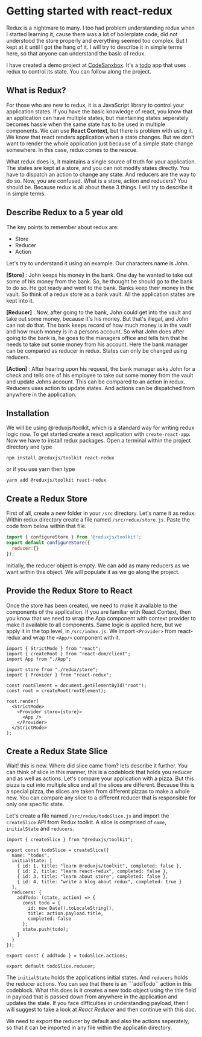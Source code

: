 # Getting started with react-redux

Redux is a nightmare to many. I too had problem understanding redux when I started learning it, cause there was a lot of boilerplate code, did not understood the store properly and everything seemed too complex. But I kept at it until I got the hang of it. I will try to describe it in simple terms here, so that anyone can understand the basic of redux.

I have created a demo project at [CodeSanxbox](https://codesandbox.io/s/redux-toolkit-q0qcyp?file=/src/index.js). It's a [todo](https://codesandbox.io/s/redux-toolkit-q0qcyp?file=/src/index.js) app that uses redux to control its state. You can follow along the project.

## What is Redux?
For those who are new to redux, it is a JavaScript library to control your application states. If you have the basic knowledge of react, you know that an application can have multiple states, but maintaining states seperately becomes hassle when the same state has to be used in multiple components. We can use **React Context**, but there is problem with using it. We know that react renders application when a state changes. But we don't want to render the whole application just because of a simple state change somewhere. In this case, redux comes to the rescue.

What redux does is, it maintains a single source of truth for your application. The states are kept at a store, and you can not modify states directly. You have to dispatch an action to change any state. And reducers are the way to do so. Now, you are confused. What is a store, action and reducers? You should be. Because redux is all about these 3 things. I will try to describe it in simple terms.

## Describe Redux to a 5 year old
The key points to remember about redux are:
- Store
- Reducer
- Action

Let's try to understand it using an example. Our characters name is John.

**[Store]** : John keeps his money in the bank. One day he wanted to take out some of his money from the bank. So, he thought he should go to the bank to do so. He got ready and went to the bank. Banks keep their money in the vault. So think of a redux store as a bank vault. All the application states are kept into it.

**[Reducer]** : Now, after going to the bank, John could get into the vault and take out some money, because it's his money. But that's illegal, and John can not do that. The bank keeps record of how much money is in the vault and how much money is in a persons account. So what John does after going to the bank is, he goes to the managers office and tells him that he needs to take out some money from his account. Here the bank manager can be compared as reducer in redux. States can only be changed using reducers.

**[Action]** : After hearing upon his request, the bank manager asks John for a check and tells one of his employee to take out some money from the vault and update Johns account. This can be compared to an action in redux. Reducers uses action to update states. And actions can be dispatched from anywhere in the application.

## Installation
We will be using @reduxjs/toolkit, which is a standard way for writing redux logic now. To get started create a react application with ```create-react-app```. Now we have to install redux packages. Open a terminal within the project directory and type
```
npm install @reduxjs/toolkit react-redux
```
or if you use yarn then type
```
yarn add @reduxjs/toolkit react-redux
```
## Create a Redux Store
First of all, create a new folder in your ```/src``` directory. Let's name it as redux. Within redux directory create a file named ```/src/redux/store.js```. Paste the code from below within that file.
```jsx
import { configureStore } from '@reduxjs/toolkit';
export default configureStore({
  reducer:{}
});
```
Initially, the reducer object is empty. We can add as many reducers as we want within this object. We will populate it as we go along the project.

## Provide the Redux Store to React 
Once the store has been created, we need to make it available to the components of the application. If you are familiar with React Context, then you know that we need to wrap the App component with context provider to make it available to all components. Same logic is applied here, but we apply it in the top level, in ```/src/index.js```. We import ```<Provider>``` from react-redux and wrap the ``<App/>`` component with it.

```JSX
import { StrictMode } from "react";
import { createRoot } from "react-dom/client";
import App from "./App";

import store from "./redux/store";
import { Provider } from "react-redux";

const rootElement = document.getElementById("root");
const root = createRoot(rootElement);

root.render(
  <StrictMode>
    <Provider store={store}>
      <App />
    </Provider>
  </StrictMode>
);

```

## Create a Redux State Slice
Wait! this is new. Where did slice came from? lets describe it further. You can think of slice in this manner, this is a codeblock that holds you reducer and as well as actions. Let's compare your application with a pizza. But this pizza is cut into multiple slice and all the slices are different. Because this is a special pizza, the slices are taken from different pizzas to make a whole new. You can compare any slice to a different reducer that is responsible for only one specific state.

Let's create a file named ```/src/redux/todoSlice.js``` and import the ```createSlice``` API from Redux toolkit. A slice is comprised of ```name```, ```initialState``` and ```reducers```.

```JSX
import { createSlice } from "@reduxjs/toolkit";

export const todoSlice = createSlice({
  name: "todos",
  initialState: [
    { id: 1, title: "learn @reduxjs/toolkit", completed: false },
    { id: 2, title: "learn react-redux", completed: false },
    { id: 3, title: "learn about store", completed: false },
    { id: 4, title: "write a blog about redux", completed: true }
  ],
  reducers: {
    addTodo: (state, action) => {
      const todo = {
        id: new Date().toLocaleString(),
        title: action.payload.title,
        completed: false
      };
      state.push(todo);
    }
  }
});

export const { addTodo } = todoSlice.actions;

export default todoSlice.reducer;

```

The ```initialState``` holds the applications initial states. And ```reducers``` holds the reducer actions. You can see that there is an ```addTodo`` action in this codeblock. What this does is it creates a new todo object using the title field in payload that is passed down from anywhere in the application and updates the state. If you face difficulties in understanding payload, then I will suggest to take a look at _React Reducer_ and then continue with this doc.

We need to export the reducer by default and also the actions seperately, so that it can be imported in any file within the applicatin directory.

